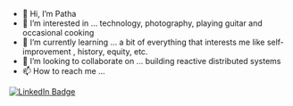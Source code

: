 - 👋 Hi, I’m Patha
- 👀 I’m interested in ... technology, photography, playing guitar and occasional cooking
- 🌱 I’m currently learning ... a bit of everything that interests me like self-improvement , history, equity, etc.
- 💞️ I’m looking to collaborate on ... building reactive distributed systems
- 📫 How to reach me ...

<a href="https://www.linkedin.com/in/partha-sarathi-biswas-356ba115/">
    <img src="https://img.shields.io/badge/LinkedIn-blue?style=for-the-badge&logo=linkedin&logoColor=white" alt="LinkedIn Badge"/>
</a>

<!---
partha001/partha001 is a ✨ special ✨ repository because its `README.md` (this file) appears on your GitHub profile.
You can click the Preview link to take a look at your changes.
--->
